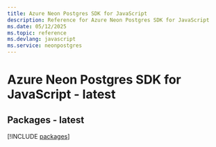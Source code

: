 ```yaml
---
title: Azure Neon Postgres SDK for JavaScript
description: Reference for Azure Neon Postgres SDK for JavaScript
ms.date: 05/12/2025
ms.topic: reference
ms.devlang: javascript
ms.service: neonpostgres
---
```

# Azure Neon Postgres SDK for JavaScript - latest
## Packages - latest
[!INCLUDE [packages](neon-postgres-index.md)]